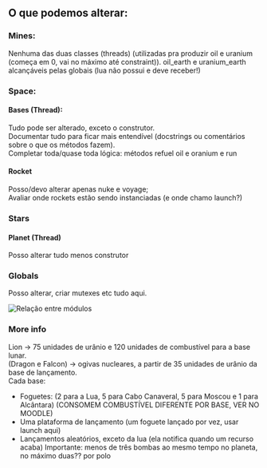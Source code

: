## O que podemos alterar:

### Mines:

Nenhuma das duas classes (threads) (utilizadas pra produzir oil e uranium (começa em 0, vai no máximo até constraint)). oil_earth e uranium_earth alcançáveis pelas globais (lua não possui e deve receber!)

### Space:

#### Bases (Thread):

Tudo pode ser alterado, exceto o construtor.  
Documentar tudo para ficar mais entendível (docstrings ou comentários sobre o que os métodos fazem).  
Completar toda/quase toda lógica: métodos refuel oil e oranium e run

#### Rocket

Posso/devo alterar apenas nuke e voyage;  
Avaliar onde rockets estão sendo instanciadas (e onde chamo launch?)

### Stars

#### Planet (Thread)

Posso alterar tudo menos construtor

### Globals

Posso alterar, criar mutexes etc tudo aqui.

![Relação entre módulos](https://lh5.googleusercontent.com/FysjW9IAwJHyRJwufpuC5qamcjJN4ZPzEhN_VzpgIiKl8uiWRp-oEax8OTO39J8t_v7epTUOrtS95FRmZ5xlgVFRCWLl53_SUYQU2hzYzDh-TirTXwilhQXJUvisoHaIPUHphHrkw8O0sPe-Bg)

### More info

Lion -> 75 unidades de urânio e 120 unidades de combustível para a base lunar.  
(Dragon e Falcon) -> ogivas nucleares, a partir de 35 unidades de urânio da base de lançamento.  
Cada base:

- Foguetes: (2 para a Lua, 5 para Cabo Canaveral, 5 para Moscou e 1 para Alcântara) (CONSOMEM COMBUSTÍVEL DIFERENTE POR BASE, VER NO MOODLE)
- Uma plataforma de lançamento (um foguete lançado por vez, usar launch aqui)
- Lançamentos aleatórios, exceto da lua (ela notifica quando um recurso acaba)
  Importante: menos de três bombas ao mesmo tempo no planeta, no máximo duas?? por polo
